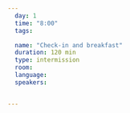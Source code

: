 ```yaml
---
  day: 1
  time: "8:00"
  tags:

  name: "Check-in and breakfast"
  duration: 120 min
  type: intermission
  room: 
  language: 
  speakers:


---
```


  